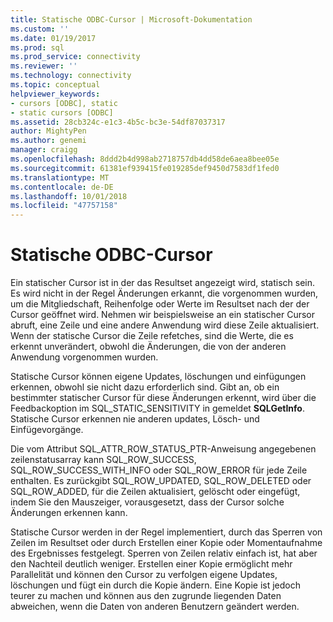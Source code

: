 ```yaml
---
title: Statische ODBC-Cursor | Microsoft-Dokumentation
ms.custom: ''
ms.date: 01/19/2017
ms.prod: sql
ms.prod_service: connectivity
ms.reviewer: ''
ms.technology: connectivity
ms.topic: conceptual
helpviewer_keywords:
- cursors [ODBC], static
- static cursors [ODBC]
ms.assetid: 28cb324c-e1c3-4b5c-bc3e-54df87037317
author: MightyPen
ms.author: genemi
manager: craigg
ms.openlocfilehash: 8ddd2b4d998ab2718757db4dd58de6aea8bee05e
ms.sourcegitcommit: 61381ef939415fe019285def9450d7583df1fed0
ms.translationtype: MT
ms.contentlocale: de-DE
ms.lasthandoff: 10/01/2018
ms.locfileid: "47757158"
---
```

# <a name="odbc-static-cursors"></a>Statische ODBC-Cursor
Ein statischer Cursor ist in der das Resultset angezeigt wird, statisch sein. Es wird nicht in der Regel Änderungen erkannt, die vorgenommen wurden, um die Mitgliedschaft, Reihenfolge oder Werte im Resultset nach der der Cursor geöffnet wird. Nehmen wir beispielsweise an ein statischer Cursor abruft, eine Zeile und eine andere Anwendung wird diese Zeile aktualisiert. Wenn der statische Cursor die Zeile refetches, sind die Werte, die es erkennt unverändert, obwohl die Änderungen, die von der anderen Anwendung vorgenommen wurden.  
  
 Statische Cursor können eigene Updates, löschungen und einfügungen erkennen, obwohl sie nicht dazu erforderlich sind. Gibt an, ob ein bestimmter statischer Cursor für diese Änderungen erkennt, wird über die Feedbackoption im SQL_STATIC_SENSITIVITY in gemeldet **SQLGetInfo**. Statische Cursor erkennen nie anderen updates, Lösch- und Einfügevorgänge.  
  
 Die vom Attribut SQL_ATTR_ROW_STATUS_PTR-Anweisung angegebenen zeilenstatusarray kann SQL_ROW_SUCCESS, SQL_ROW_SUCCESS_WITH_INFO oder SQL_ROW_ERROR für jede Zeile enthalten. Es zurückgibt SQL_ROW_UPDATED, SQL_ROW_DELETED oder SQL_ROW_ADDED, für die Zeilen aktualisiert, gelöscht oder eingefügt, indem Sie den Mauszeiger, vorausgesetzt, dass der Cursor solche Änderungen erkennen kann.  
  
 Statische Cursor werden in der Regel implementiert, durch das Sperren von Zeilen im Resultset oder durch Erstellen einer Kopie oder Momentaufnahme des Ergebnisses festgelegt. Sperren von Zeilen relativ einfach ist, hat aber den Nachteil deutlich weniger. Erstellen einer Kopie ermöglicht mehr Parallelität und können den Cursor zu verfolgen eigene Updates, löschungen und fügt ein durch die Kopie ändern. Eine Kopie ist jedoch teurer zu machen und können aus den zugrunde liegenden Daten abweichen, wenn die Daten von anderen Benutzern geändert werden.
